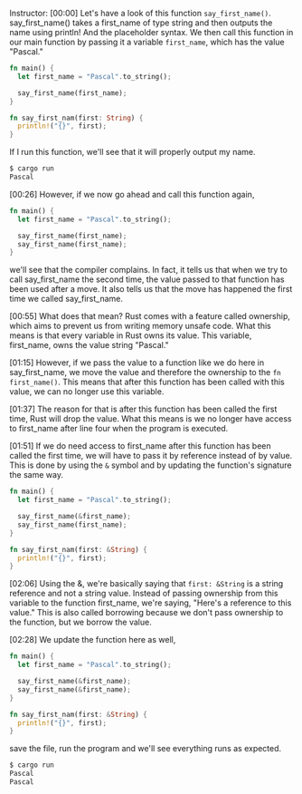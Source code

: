 Instructor: [00:00] Let's have a look of this function `say_first_name()`. say_first_name() takes a first_name of type string and then outputs the name using println! And the placeholder syntax. We then call this function in our main function by passing it a variable `first_name`, which has the value "Pascal." 

```rs
fn main() {
  let first_name = "Pascal".to_string();

  say_first_name(first_name);
}

fn say_first_nam(first: String) {
  println!("{}", first);
}
```

If I run this function, we'll see that it will properly output my name.

```bash
$ cargo run
Pascal
```

[00:26] However, if we now go ahead and call this function again, 

```rs
fn main() {
  let first_name = "Pascal".to_string();

  say_first_name(first_name);
  say_first_name(first_name);
}
```

we'll see that the compiler complains. In fact, it tells us that when we try to call say_first_name the second time, the value passed to that function has been used after a move. It also tells us that the move has happened the first time we called say_first_name.

[00:55] What does that mean? Rust comes with a feature called ownership, which aims to prevent us from writing memory unsafe code. What this means is that every variable in Rust owns its value. This variable, first_name, owns the value string "Pascal."

[01:15] However, if we pass the value to a function like we do here in say_first_name, we move the value and therefore the ownership to the `fn first_name()`. This means that after this function has been called with this value, we can no longer use this variable.

[01:37] The reason for that is after this function has been called the first time, Rust will drop the value. What this means is we no longer have access to first_name after line four when the program is executed.

[01:51] If we do need access to first_name after this function has been called the first time, we will have to pass it by reference instead of by value. This is done by using the `&` symbol and by updating the function's signature the same way.

```rs
fn main() {
  let first_name = "Pascal".to_string();

  say_first_name(&first_name);
  say_first_name(first_name);
}

fn say_first_nam(first: &String) {
  println!("{}", first);
}
```

[02:06] Using the &, we're basically saying that `first: &String` is a string reference and not a string value. Instead of passing ownership from this variable to the function first_name, we're saying, "Here's a reference to this value." This is also called borrowing because we don't pass ownership to the function, but we borrow the value.

[02:28] We update the function here as well, 

```rs
fn main() {
  let first_name = "Pascal".to_string();

  say_first_name(&first_name);
  say_first_name(&first_name);
}

fn say_first_nam(first: &String) {
  println!("{}", first);
}
```

save the file, run the program and we'll see everything runs as expected.

```bash
$ cargo run
Pascal
Pascal
```